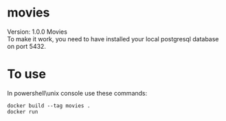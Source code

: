 # movies
Version: 1.0.0
Movies <br>
To make it work, you need to have installed your local postgresql database on port 5432.<br>
# To use 
In powershell\unix console use these commands:
```
docker build --tag movies .
docker run
```

